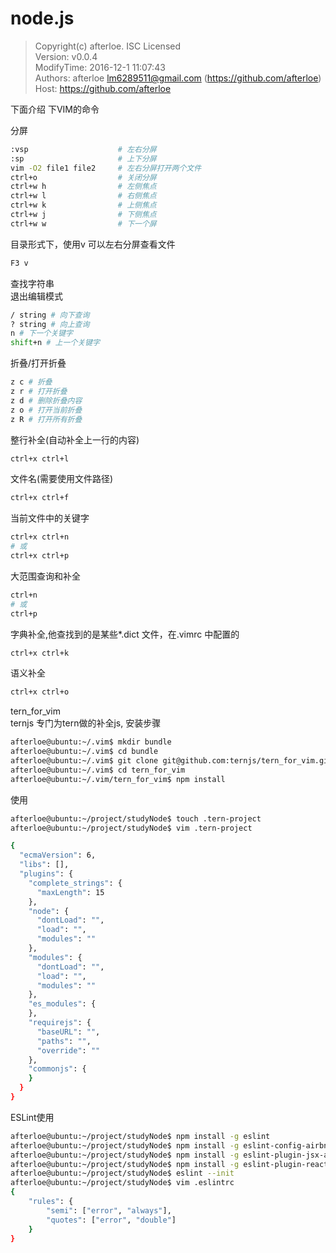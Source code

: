 # node.js

> Copyright(c) afterloe. ISC Licensed  
> Version: v0.0.4  
> ModifyTime: 2016-12-1 11:07:43  
> Authors:
    afterloe <lm6289511@gmail.com> (https://github.com/afterloe)  
> Host:
    https://github.com/afterloe  

下面介绍 下VIM的命令

分屏
```bash
:vsp					# 左右分屏
:sp						# 上下分屏
vim -O2 file1 file2		# 左右分屏打开两个文件
ctrl+o					# 关闭分屏
ctrl+w h				# 左侧焦点
ctrl+w l				# 右侧焦点
ctrl+w k				# 上侧焦点
ctrl+w j				# 下侧焦点
ctrl+w w				# 下一个屏
```

目录形式下，使用v 可以左右分屏查看文件
```bash
F3 v
```

查找字符串  
退出编辑模式
```bash
/ string # 向下查询
? string # 向上查询
n # 下一个关键字
shift+n # 上一个关键字
```
折叠/打开折叠
```bash
z c # 折叠
z r # 打开折叠
z d # 删除折叠内容
z o # 打开当前折叠
z R # 打开所有折叠
```


整行补全(自动补全上一行的内容)
```bash
ctrl+x ctrl+l
```

文件名(需要使用文件路径)
```bash
ctrl+x ctrl+f
```

当前文件中的关键字
```bash
ctrl+x ctrl+n 
# 或
ctrl+x ctrl+p
```

大范围查询和补全
```bash
ctrl+n
# 或
ctrl+p
```

字典补全,他查找到的是某些*.dict 文件，在.vimrc 中配置的
```bash
ctrl+x ctrl+k
```

语义补全
```bash
ctrl+x ctrl+o
```

tern_for_vim  
ternjs 专门为tern做的补全js, 安装步骤
```bash
afterloe@ubuntu:~/.vim$ mkdir bundle
afterloe@ubuntu:~/.vim$ cd bundle
afterloe@ubuntu:~/.vim$ git clone git@github.com:ternjs/tern_for_vim.git
afterloe@ubuntu:~/.vim$ cd tern_for_vim
afterloe@ubuntu:~/.vim/tern_for_vim$ npm install
```

使用
```bash
afterloe@ubuntu:~/project/studyNode$ touch .tern-project
afterloe@ubuntu:~/project/studyNode$ vim .tern-project

{
  "ecmaVersion": 6,
  "libs": [],
  "plugins": {
    "complete_strings": {
      "maxLength": 15
    },
    "node": {
      "dontLoad": "",
      "load": "",
      "modules": ""
    },
    "modules": {
      "dontLoad": "",
      "load": "",
      "modules": ""
    },
    "es_modules": {
	},
    "requirejs": {
      "baseURL": "",
      "paths": "",
      "override": ""
    },
    "commonjs": {
	}
  }
}
```

ESLint使用  
```bash
afterloe@ubuntu:~/project/studyNode$ npm install -g eslint
afterloe@ubuntu:~/project/studyNode$ npm install -g eslint-config-airbnb
afterloe@ubuntu:~/project/studyNode$ npm install -g eslint-plugin-jsx-a11y
afterloe@ubuntu:~/project/studyNode$ npm install -g eslint-plugin-react
afterloe@ubuntu:~/project/studyNode$ eslint --init
afterloe@ubuntu:~/project/studyNode$ vim .eslintrc
{
	"rules": {
		"semi": ["error", "always"],
		"quotes": ["error", "double"]
	}
}
```
